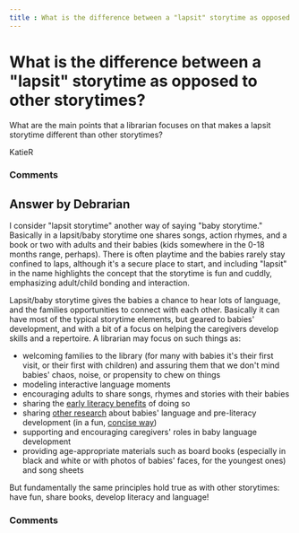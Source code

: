 ```yaml
---
title : What is the difference between a "lapsit" storytime as opposed to other storytimes?
---
```

What is the difference between a "lapsit" storytime as opposed to other storytimes?
=====================
What are the main points that a librarian focuses on that makes a lapsit
storytime different than other storytimes?

KatieR

### Comments ###


Answer by Debrarian
----------------
I consider "lapsit storytime" another way of saying "baby storytime."
Basically in a lapsit/baby storytime one shares songs, action rhymes,
and a book or two with adults and their babies (kids somewhere in the
0-18 months range, perhaps). There is often playtime and the babies
rarely stay confined to laps, although it's a secure place to start, and
including "lapsit" in the name highlights the concept that the storytime
is fun and cuddly, emphasizing adult/child bonding and interaction.

Lapsit/baby storytime gives the babies a chance to hear lots of
language, and the families opportunities to connect with each other.
Basically it can have most of the typical storytime elements, but geared
to babies' development, and with a bit of a focus on helping the
caregivers develop skills and a repertoire. A librarian may focus on
such things as:

-   welcoming families to the library (for many with babies it's their
    first visit, or their first with children) and assuring them that we
    don't mind babies' chaos, noise, or propensity to chew on things
-   modeling interactive language moments
-   encouraging adults to share songs, rhymes and stories with their
    babies
-   sharing the [early literacy
    benefits](http://www.multcolib.org/birthtosix/earlyliteracy.html) of
    doing so
-   sharing [other
    research](http://www.multcolib.org/birthtosix/braindev.html) about
    babies' language and pre-literacy development (in a fun, [concise
    way](http://www.multcolib.org/birthtosix/babies.html))
-   supporting and encouraging caregivers' roles in baby language
    development
-   providing age-appropriate materials such as board books (especially
    in black and white or with photos of babies' faces, for the youngest
    ones) and song sheets

But fundamentally the same principles hold true as with other
storytimes: have fun, share books, develop literacy and language!

### Comments ###

